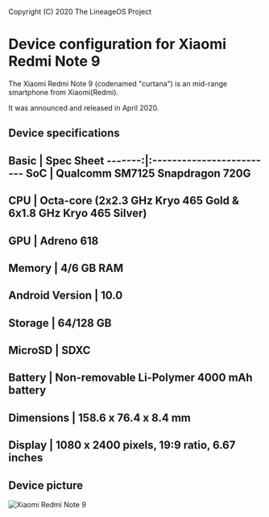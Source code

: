 Copyright (C) 2020 The LineageOS Project
 
  Device configuration for Xiaomi Redmi Note 9 
 =========================================
 
  The Xiaomi Redmi Note 9 (codenamed "curtana") is an mid-range 
smartphone from Xiaomi(Redmi).
 
  It was announced and released in April 2020.
 
  ## Device specifications
 
Basic | Spec Sheet -------:|:-------------------------
SoC | Qualcomm SM7125 Snapdragon 720G
--------
CPU | Octa-core (2x2.3 GHz Kryo 465 Gold & 6x1.8 GHz Kryo 465 Silver)
-----------
GPU | Adreno 618
---------
Memory | 4/6 GB RAM
------------
Android Version | 10.0
----------
Storage | 64/128 GB
-----------
MicroSD | SDXC
-----------
Battery | Non-removable Li-Polymer 4000 mAh battery
--------------
Dimensions | 158.6 x 76.4 x 8.4 mm
-----------
Display | 1080 x 2400 pixels, 19:9 ratio, 6.67 inches
----------------
 
 
  ## Device picture
 
  ![Xiaomi Redmi Note 9 ](https://fdn2.gsmarena.com/vv/pics/xiaomi/xiaomi-redmi-note-9-pro-1.jpg "Xiaomi Redmi Note 9")
